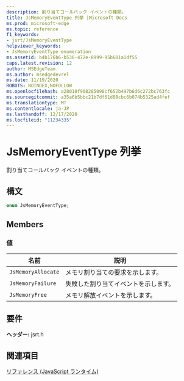 ```yaml
---
description: 割り当てコールバック イベントの種類。
title: JsMemoryEventType 列挙 |Microsoft Docs
ms.prod: microsoft-edge
ms.topic: reference
f1_keywords:
- jsrt/JsMemoryEventType
helpviewer_keywords:
- JsMemoryEventType enumeration
ms.assetid: b4b176b6-b536-472e-8999-95b681a1df55
caps.latest.revision: 12
author: MSEdgeTeam
ms.author: msedgedevrel
ms.date: 11/19/2020
ROBOTS: NOINDEX,NOFOLLOW
ms.openlocfilehash: a28010f908285098cf652b497b6d6c272bc763fc
ms.sourcegitcommit: a35a6b5bbc21b7df61d08cbc6b074b5325ad4fef
ms.translationtype: MT
ms.contentlocale: ja-JP
ms.lasthandoff: 12/17/2020
ms.locfileid: "11234335"
---
```

# JsMemoryEventType 列挙

割り当てコールバック イベントの種類。  
  
## 構文  
  
```cpp  
enum JsMemoryEventType;  
```  
  
## Members  
  
### 値  
  
|名前|説明|  
|----------|-----------------|  
|`JsMemoryAllocate`|メモリ割り当ての要求を示します。|  
|`JsMemoryFailure`|失敗した割り当てイベントを示します。|  
|`JsMemoryFree`|メモリ解放イベントを示します。|  
  
## 要件  
 **ヘッダー:** jsrt.h  
  
## 関連項目  
 [リファレンス (JavaScript ランタイム)](../chakra-hosting/reference-javascript-runtime.md)
